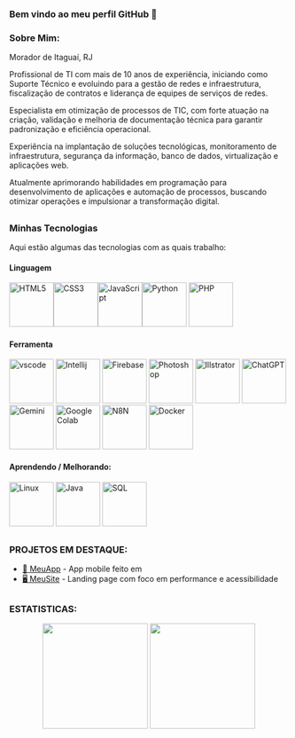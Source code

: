 ### Bem vindo ao meu perfil GitHub 👋

### Sobre Mim:
Morador de Itaguaí, RJ

Profissional de TI com mais de 10 anos de experiência, iniciando como Suporte Técnico e evoluindo para a gestão de redes e infraestrutura, fiscalização de contratos e liderança de equipes de serviços de redes.

Especialista em otimização de processos de TIC, com forte atuação na criação, validação e melhoria de documentação técnica para garantir padronização e eficiência operacional.

Experiência na implantação de soluções tecnológicas, monitoramento de infraestrutura, segurança da informação, banco de dados, virtualização e aplicações web.

Atualmente aprimorando habilidades em programação para desenvolvimento de aplicações e automação de processos, buscando otimizar operações e impulsionar a transformação digital.

##

### Minhas Tecnologias
Aqui estão algumas das tecnologias com as quais trabalho:

#### Linguagem

<img alt="HTML5" title="HTML5" height="80" width="80" src="https://w3schoolsua.github.io/hyperskillua/svg/HTML5_icon.svg"><img alt="CSS3" title="CSS3" height="80" width="80" src="https://coryrylan.com/assets/images/posts/types/css.svg"><img alt="JavaScript" title="JavaScript" height="80" width="80" src="https://static.vecteezy.com/system/resources/previews/027/127/463/non_2x/javascript-logo-javascript-icon-transparent-free-png.png"><img alt="Python" title="Python" height="80" width="80" src="https://www.datacode.in/static/media/Python.7b71508d65970475824c.svg">    <img alt="PHP" title="PHP" height="80" width="80" src="https://cdn.prod.website-files.com/62038ffc9cd2db4558e3c7b7/6242ba88faee5ceb27b7d9bf_php.svg">

#### Ferramenta

<img alt="vscode" title="vscode" height="80" width="80" src="https://cdn.prod.website-files.com/638179bb236f1f4d9473fa36/63ac8818d827c5880b4c0712_vscode-logo.svg">  <img alt="Intellij" title="Intellij" height="80" width="80" src="https://cdn.worldvectorlogo.com/logos/intellij-idea-1.svg">  <img alt="Firebase" title="Firebase" height="80" width="80" src="https://cdn.prod.website-files.com/658002b040896ac0d98d8f10/65b759be4af7aae97ace8a5e_20848057.svg">  <img alt="Photoshop" title="Photoshop" height="80" width="80" src="https://www.computerschulung-duesseldorf.de/fileadmin/media/icons-produkt/Adobe-Photoshop-CC-icon.svg">   <img alt="Illstrator" title="Illstrator" height="80" width="80" src="https://static-00.iconduck.com/assets.00/adobe-illustrator-icon-2048x2048-61vks2fd.png"> <img alt="ChatGPT" title="ChatGPT" height="80" width="80" src="https://shoemakerfilms.com/wp-content/uploads/2023/03/ChatGPT_logo.svg"> <img alt="Gemini" title="Gemini" height="80" width="80" src="https://upload.wikimedia.org/wikipedia/commons/f/f0/Google_Bard_logo.svg"> <img alt="Google Colab" title="Google Colab" height="80" width="80" src="https://registry.npmmirror.com/@lobehub/icons-static-png/latest/files/light/colab-color.png"> <img alt="N8N" title="N8N" height="80" width="80" src="https://registry.npmmirror.com/@lobehub/icons-static-png/latest/files/dark/n8n-color.png"> <img alt="Docker" title="Docker" height="80" width="80" src="https://static-00.iconduck.com/assets.00/docker-icon-2048x2048-5mc7mvtn.png">






#### Aprendendo / Melhorando:


<img alt="Linux" title="Linux" height="80" width="80" src="https://www.datacode.in/static/media/linux.db762ce7739a216d308d.svg"> <img alt="Java" title="Java" height="80" width="80" src="https://www.datacode.in/static/media/Java.e58ff2d148c608cb00c9.svg">  <img alt="SQL" title="SQL" height="80" width="80" src="https://amanduhkv.github.io/static/media/postgresql.af1eefab03322d8c1787f8e1598e2074.svg">

## 
### PROJETOS EM DESTAQUE:

- [📱 MeuApp](https://github.com/usuario/meuapp) - App mobile feito em 
- [🖥️ MeuSite](https://github.com/amaro-netto/dark-mode-portfolio) - Landing page com foco em performance e acessibilidade

##
### ESTATISTICAS:

<div align="center">
  <img height="190em" src="https://github-readme-stats.vercel.app/api/top-langs/?username=amaro-netto&layout=compact&hide_border=true&theme=dark"/>
<img height="190em" src="https://github-readme-stats.vercel.app/api?username=amaro-netto&show_icons=true&theme=dark&include_all_commits=true&count_private=true&hide_border=true"/>
</div>



